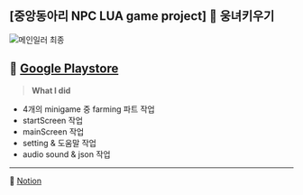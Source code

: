 ## [중앙동아리 NPC LUA game project] :bear: 웅녀키우기
![메인일러 최종](https://user-images.githubusercontent.com/102642679/222091269-74f0e388-5d32-4f02-9b27-de0d5479c165.png)

:link: [Google Playstore](https://play.google.com/store/apps/details?id=ddwu.npc.woong)
------
> **What I did**

- 4개의 minigame 중 farming 파트 작업
- startScreen 작업
- mainScreen 작업
- setting & 도움말 작업
- audio sound & json 작업
------
:ledger: [Notion](https://mango-alibi-88b.notion.site/2bae7b577e214cd791c67a00fa9eff85)
